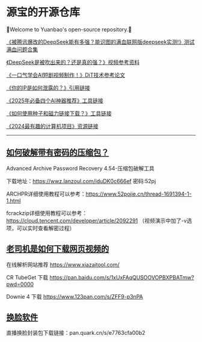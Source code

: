 # 源宝的开源仓库

🌟Welcome to Yuanbao's open-source repository.🌟

[《被腾讯爆改的DeepSeek能有多强？能识图的满血联网版deepseek实测!》测试满血问题合集](./DeepSeek_Full_Capacity_Test.md)

[《DeepSeek是被吹出来的？还是真的强？》视频参考资料](./DeepSeek_Hype_vs_Power.md)

[《一口气学会AI短剧视频制作！》DiT技术参考论文](./DiT_Research_Papers.md)

[《你的IP是如何泄露的？》引用链接](./How_Your_IP_Gets_Leaked.md)

[《2025年必备四个AI神器推荐》工具链接](./Sci_Research_Tool.md)

[《如何使⽤种⼦和磁⼒链接下载？》工具链接](./BT_Download.md)

[《2024最有趣的计算机项目》资源链接](./Top_2024_CS_Projects.md)

---



## [如何破解带有密码的压缩包？](https://www.bilibili.com/video/BV162yfYQEv1)

Advanced Archive Password Recovery 4.54-压缩包破解工具

下载地址：https://wwz.lanzoul.com/iduDK0c666ef      密码:52pj

ARCHPR详细使用教程可以参考：https://www.52pojie.cn/thread-1691394-1-1.html

fcrackzip详细使用教程可以参考：https://cloud.tencent.com/developer/article/2092291
（视频演示中加了-v选项，可以实时查看解密过程）

## [老司机是如何下载网页视频的](https://www.bilibili.com/video/BV1WaCUYtEcA)

在线解析网站推荐 https://www.xiazaitool.com/

CR TubeGet 下载 https://pan.baidu.com/s/1xUxFAqQUSOOVOPBXPBATmw?pwd=0000

Downie 4 下载 https://www.123pan.com/s/ZFF9-p3nPA

## [换脸软件](https://www.bilibili.com/video/BV1ozm5YbExy)
直播换脸封装包下载链接：pan.quark.cn/s/e7763cfa00b2
